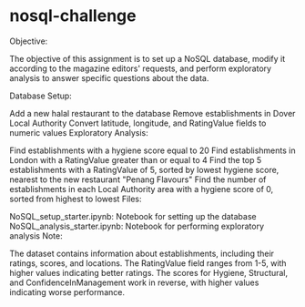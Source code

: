 # nosql-challenge
Objective:

The objective of this assignment is to set up a NoSQL database, modify it according to the magazine editors' requests, and perform exploratory analysis to answer specific questions about the data.

Database Setup:

Add a new halal restaurant to the database
Remove establishments in Dover Local Authority
Convert latitude, longitude, and RatingValue fields to numeric values
Exploratory Analysis:

Find establishments with a hygiene score equal to 20
Find establishments in London with a RatingValue greater than or equal to 4
Find the top 5 establishments with a RatingValue of 5, sorted by lowest hygiene score, nearest to the new restaurant "Penang Flavours"
Find the number of establishments in each Local Authority area with a hygiene score of 0, sorted from highest to lowest
Files:

NoSQL_setup_starter.ipynb: Notebook for setting up the database
NoSQL_analysis_starter.ipynb: Notebook for performing exploratory analysis
Note:

The dataset contains information about establishments, including their ratings, scores, and locations.
The RatingValue field ranges from 1-5, with higher values indicating better ratings.
The scores for Hygiene, Structural, and ConfidenceInManagement work in reverse, with higher values indicating worse performance.
